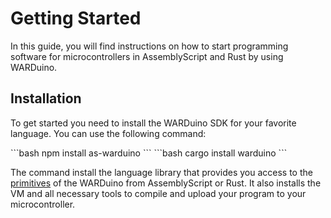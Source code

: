 # Getting Started

In this guide, you will find instructions on how to start programming software for microcontrollers in AssemblyScript and Rust by using WARDuino.

## Installation

To get started you need to install the WARDuino SDK for your favorite language. You can use the following command:

<code-group>
<code-block title="AS">
```bash
npm install as-warduino
```
</code-block>

<code-block title="Rust">
```bash
cargo install warduino
```
</code-block>
</code-group>

The command install the language library that provides you access to the [primitives](/en/warduino/modules/) of the WARDuino from AssemblyScript or Rust. It also installs the VM and all necessary tools to compile and upload your program to your microcontroller.

